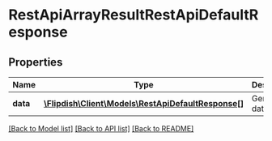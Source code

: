 # RestApiArrayResultRestApiDefaultResponse

## Properties
Name | Type | Description | Notes
------------ | ------------- | ------------- | -------------
**data** | [**\Flipdish\Client\Models\RestApiDefaultResponse[]**](RestApiDefaultResponse.md) | Generic data object. | 

[[Back to Model list]](../README.md#documentation-for-models) [[Back to API list]](../README.md#documentation-for-api-endpoints) [[Back to README]](../README.md)


